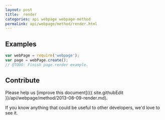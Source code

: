 ```yaml
---
layout: post
title:  render
categories: api webpage webpage-method
permalink: api/webpage/method/render.html
---
```


## Examples

```javascript
var webPage = require('webpage');
var page = webPage.create();
// @TODO: Finish page.render example.
```

## Contribute

Please help us [improve this document]({{ site.githubEdit }}/api/webpage/method/2013-08-09-render.md).

If you know anything that could be useful to other developers, we'd love to see it.


